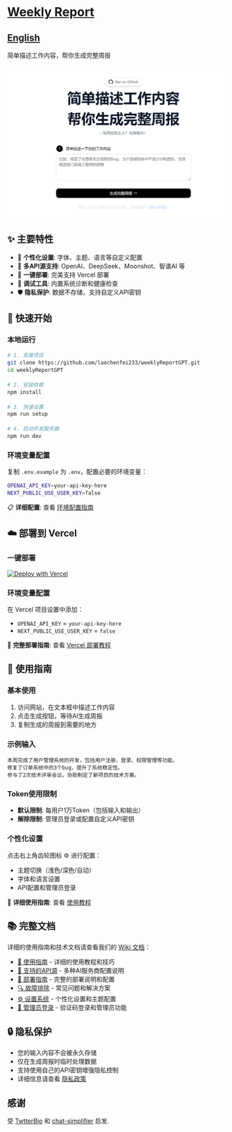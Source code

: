 # [Weekly Report](https://weeklyreport.avemaria.fun/)

## [English](README_EN.md)

简单描述工作内容，帮你生成完整周报

[![Weekly Report](./public/screenshot.jpg)](https://weeklyreport.avemaria.fun/zh)

## ✨ 主要特性

- 🎨 **个性化设置**: 字体、主题、语言等自定义配置
- 🔄 **多API源支持**: OpenAI、DeepSeek、Moonshot、智谱AI 等
- 🚀 **一键部署**: 完美支持 Vercel 部署
- 🔧 **调试工具**: 内置系统诊断和健康检查
- 🛡️ **隐私保护**: 数据不存储，支持自定义API密钥

## 🚀 快速开始

### 本地运行

```bash
# 1. 克隆项目
git clone https://github.com/laochenfei233/weeklyReportGPT.git
cd weeklyReportGPT

# 2. 安装依赖
npm install

# 3. 快速设置
npm run setup

# 4. 启动开发服务器
npm run dev
```

### 环境变量配置

复制 `.env.example` 为 `.env`，配置必要的环境变量：

```bash
OPENAI_API_KEY=your-api-key-here
NEXT_PUBLIC_USE_USER_KEY=false
```

📋 **详细配置**: 查看 [环境配置指南](../../wiki/Environment-Configuration)

## ☁️ 部署到 Vercel

### 一键部署

[![Deploy with Vercel](https://vercel.com/button)](https://vercel.com/new/clone?repository-url=https://github.com/laochenfei233/weeklyReportGPT&env=OPENAI_API_KEY,NEXT_PUBLIC_USE_USER_KEY&project-name=weeklyReportGPT&repo-name=weeklyReportGPT)

### 环境变量配置

在 Vercel 项目设置中添加：
- `OPENAI_API_KEY` = `your-api-key-here`
- `NEXT_PUBLIC_USE_USER_KEY` = `false`

🚀 **完整部署指南**: 查看 [Vercel 部署教程](../../wiki/Vercel-Deployment)

## 📖 使用指南

### 基本使用
1. 访问网站，在文本框中描述工作内容
2. 点击生成按钮，等待AI生成周报
3. 复制生成的周报到需要的地方

### 示例输入
```
本周完成了用户管理系统的开发，包括用户注册、登录、权限管理等功能。
修复了订单系统中的3个bug，提升了系统稳定性。
参与了2次技术评审会议，协助制定了新项目的技术方案。
```

### Token使用限制
- **默认限制**: 每用户1万Token（包括输入和输出）
- **解除限制**: 管理员登录或配置自定义API密钥

### 个性化设置
点击右上角齿轮图标 ⚙️ 进行配置：
- 主题切换（浅色/深色/自动）
- 字体和语言设置
- API配置和管理员登录

🔧 **详细使用指南**: 查看 [使用教程](../../wiki/Usage-Guide)

## 📚 完整文档

详细的使用指南和技术文档请查看我们的 [Wiki 文档](../../wiki)：

- [📖 使用指南](../../wiki/Usage-Guide) - 详细的使用教程和技巧
- [🔧 支持的API源](../../wiki/Supported-APIs) - 多种AI服务商配置说明
- [🚀 部署指南](../../wiki/Deployment-Guide) - 完整的部署说明和配置
- [🔍 故障排除](../../wiki/Troubleshooting) - 常见问题和解决方案
- [⚙️ 设置系统](../../wiki/Settings-System) - 个性化设置和主题配置
- [🔐 管理员登录](../../wiki/Admin-Login) - 验证码登录和管理员功能

## 🔒 隐私保护

- 您的输入内容不会被永久存储
- 仅在生成周报时临时处理数据
- 支持使用自己的API密钥增强隐私控制
- 详细信息请查看 [隐私政策](../../wiki/Privacy-Policy)

## 感谢

受 [TwtterBio](https://github.com/Nutlope/twitterbio) 和 [chat-simplifier](https://github.com/zhengbangbo/chat-simplifier) 启发.